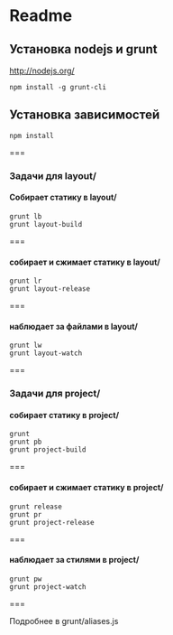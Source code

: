# Readme

## Установка nodejs и grunt
http://nodejs.org/  
```
npm install -g grunt-cli
```

## Установка зависимостей
```
npm install
```
===

### Задачи для layout/
#### Собирает статику в layout/
```
grunt lb
grunt layout-build
```
===

#### собирает и сжимает статику в layout/
```
grunt lr
grunt layout-release
```
===

#### наблюдает за файлами в layout/
```
grunt lw
grunt layout-watch
```
===

### Задачи для project/
#### собирает статику в project/
```
grunt
grunt pb
grunt project-build
```
===

#### собирает и сжимает статику в project/
```
grunt release
grunt pr
grunt project-release
```
===

#### наблюдает за стилями в project/
```
grunt pw
grunt project-watch
```
===

Подробнее в grunt/aliases.js